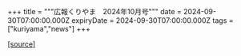 +++
title = """広報くりやま　2024年10月号"""
date = 2024-09-30T07:00:00.000Z
expiryDate = 2024-09-30T07:00:00.000Z
tags = ["kuriyama","news"]
+++


[[source]](https://www.town.kuriyama.hokkaido.jp/site/koho/28927.html)
